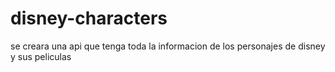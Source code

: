 # disney-characters
se creara una api que tenga toda la informacion de los personajes de disney y sus peliculas
